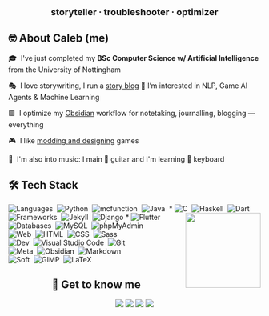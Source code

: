 <p style="font-size:18px" align="center"><b>storyteller · troubleshooter · optimizer</b></p>

## 🤓 About Caleb (me)

 🎓 &nbsp;I've just completed my **BSc Computer Science w/ Artificial Intelligence** from the University of Nottingham

 🎭 &nbsp;I love storywriting, I run a [story blog](https://chuangcaleb.github.io/wtsa)
🌱 I’m interested in NLP, Game AI Agents & Machine Learning

🟪 &nbsp;I optimize my [Obsidian](https://obsidian.md) workflow for notetaking, journalling, blogging — everything

🎮 &nbsp;I like [modding and designing](https://www.planetminecraft.com/member/calebchan/) games

🎵 &nbsp;I'm also into music: I main 🎸 guitar and I'm learning 🎹 keyboard

## 🛠 Tech Stack

![Languages](https://img.shields.io/badge/-Languages:-red?style=plastic)&nbsp;
![Python](https://img.shields.io/badge/-Python-05122A?style=flat&logo=python)&nbsp;
![mcfunction](https://img.shields.io/badge/-mcfunction-05122A?style=flat&logo=Minecraft&logoColor=62B47A)&nbsp;
![Java](https://img.shields.io/badge/-Java-05122A?style=flat&logo=Java&logoColor=FFA518)&nbsp; *
![C](https://img.shields.io/badge/-C-05122A?style=flat&logo=C&logoColor=A8B9CC)&nbsp;
![Haskell](https://img.shields.io/badge/-Haskell-05122A?style=flat&logo=Haskell&logoColor=5D4F85)&nbsp;
![Dart](https://img.shields.io/badge/-Dart-05122A?style=flat&logo=Dart&logoColor=0175C2)&nbsp;
\
![Frameworks](https://img.shields.io/badge/-Frameworks:-orange?style=plastic)&nbsp;
![Jekyll](https://img.shields.io/badge/-Jekyll-05122A?style=flat&logo=jekyll&logoColor=CC0000)&nbsp;
![Django](https://img.shields.io/badge/-Django-05122A?style=flat&logo=django&logoColor=092E20)&nbsp;*
![Flutter](https://img.shields.io/badge/-Flutter-05122A?style=flat&logo=flutter&logoColor=02569B)&nbsp;
<img height="150em" align="right" src="https://github-readme-stats-eight-theta.vercel.app/api/top-langs/?username=chuangcaleb&layout=compact&hide=HTML&theme=dark"/>\
![Databases](https://img.shields.io/badge/-Databases:-yellow?style=plastic)&nbsp;
![MySQL](https://img.shields.io/badge/-MySQL-05122A?style=flat&logo=mysql&logoColor=4479A1)&nbsp;
![phpMyAdmin](https://img.shields.io/badge/-phpMyAdmin-05122A?style=flat&logo=phpmyadmin&logoColor=777BB4)&nbsp;
\
![Web](https://img.shields.io/badge/-Web:-green?style=plastic)&nbsp;
![HTML](https://img.shields.io/badge/-HTML-05122A?style=flat&logo=HTML5)&nbsp;
![CSS](https://img.shields.io/badge/-CSS-05122A?style=flat&logo=CSS3&logoColor=1572B6)&nbsp;
![Sass](https://img.shields.io/badge/-Sass-05122A?style=flat&logo=Sass&logoColor=CC6699)&nbsp;
\
![Dev](https://img.shields.io/badge/-Dev:-blue?style=plastic)&nbsp;
![Visual Studio Code](https://img.shields.io/badge/-Visual%20Studio%20Code-05122A?style=flat&logo=visual-studio-code&logoColor=007ACC)&nbsp;
![Git](https://img.shields.io/badge/-Git-05122A?style=flat&logo=git)&nbsp;
\
![Meta](https://img.shields.io/badge/-Meta:-indigo?style=plastic)&nbsp;
![Obsidian](https://img.shields.io/badge/-Obsidian-05122A?style=flat&logo=Obsidian&logoColor=483699)&nbsp;
![Markdown](https://img.shields.io/badge/-Markdown-05122A?style=flat&logo=markdown&logoColor=ffffff)
\
![Soft](https://img.shields.io/badge/-Soft:-purple?style=plastic)&nbsp;
![GIMP](https://img.shields.io/badge/-GIMP-05122A?style=flat&logo=GIMP&logoColor=5C5543)&nbsp;
![LaTeX](https://img.shields.io/badge/-LaTeX-05122A?style=flat&logo=latex&logoColor=008080)&nbsp;

<div align="center">
 <h2>🤝 Get to know me</h2>
 <a href="https://linkedin.com/in/chuangcaleb"><img src="https://img.shields.io/badge/-chuangcaleb-0077B5?style=flat&logo=Linkedin&logoColor=white"/></a>
 <a href="mailto:balechuang@gmail.com"><img src="https://img.shields.io/badge/-balechuang@gmail.com-D14836?style=flat&logo=Gmail&logoColor=white"/></a>
 <a href="https://instagram.com/calebchuangnotchong"><img src="https://img.shields.io/badge/-@calebchuangnotchong-E4405F?style=flat&logo=Instagram&logoColor=white"/></a>
 <a href="https://chuangcaleb.github.io/wtsa"><img src="https://img.shields.io/badge/-Storywriting Blog-000000?style=flat&logo=Jekyll&logoColor=red"/></a>
</div>
